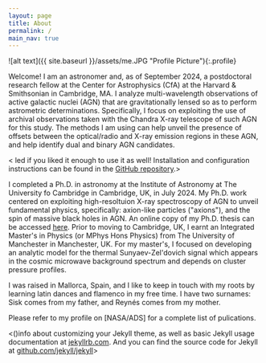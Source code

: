 ```yaml
---
layout: page
title: About
permalink: /
main_nav: true
---
```


![alt text]({{ site.baseurl }}/assets/me.JPG "Profile Picture"){:.profile}

Welcome! I am an astronomer and, as of September 2024, a postdoctoral research fellow at the Center for Astrophysics (CfA) at the Harvard & Smithsonian in Cambridge, MA. I analyze multi-wavelength observations of active galactic nuclei (AGN) that are gravitationally lensed so as to perform astrometric determinations. Specifically, I focus on exploiting the use of archival observations taken with the Chandra X-ray telescope of such AGN for this study. The methods I am using can help unveil the presence of offsets between the optical/radio and X-ray emission regions in these AGN, and help identify dual and binary AGN candidates. 

< led if you liked it enough to use it as well! Installation and configuration instructions can be found in the [GitHub repository](https://github.com/bencentra/centrarium).>

I completed a Ph.D. in astronomy at the Institute of Astronomy at The University fo Cambridge in Cambridge, UK, in July 2024. My Ph.D. work centered on exploiting high-resoltuion X-ray spectroscopy of AGN to unveil fundamental physics, specifically: axion-like particles ("axions"), and the spin of massive black holes in AGN. An online copy of my Ph.D. thesis can be accessed [here](https://www.repository.cam.ac.uk/items/73316b31-4841-4c8f-a1f4-5a6c6fcb0735). Prior to moving to Cambridge, UK, I earnt an Integrated Master's in Physics (or MPhys Hons Physics) from The University of Manchester in Manchester, UK. For my master's, I focused on developing an analytic model for the thermal Sunyaev-Zel'dovich signal which appears in the cosmic microwave background spectrum and depends on cluster pressure profiles. 

I was raised in Mallorca, Spain, and I like to keep in touch with my roots by learning latin dances and flamenco in my free time. I have two surnames: Sisk comes from my father, and Reynés comes from my mother. 

Please refer to my profile on [NASA/ADS] for a complete list of pulications. 

<()info about customizing your Jekyll theme, as well as basic Jekyll usage documentation at [jekyllrb.com](http://jekyllrb.com/). And you can find the source code for Jekyll at [github.com/jekyll/jekyll](https://github.com/jekyll/jekyll)>

[centrarium]: https://github.com/bencentra/centrarium
[bencentra]: http://bencentra.com
[jekyll]: https://github.com/jekyll/jekyll
